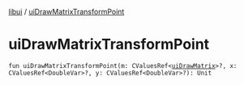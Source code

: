 [libui](README.md) / [uiDrawMatrixTransformPoint](ui-draw-matrix-transform-point.md)

# uiDrawMatrixTransformPoint

`fun uiDrawMatrixTransformPoint(m: CValuesRef<`[`uiDrawMatrix`](ui-draw-matrix/README.md)`>?, x: CValuesRef<DoubleVar>?, y: CValuesRef<DoubleVar>?): Unit`